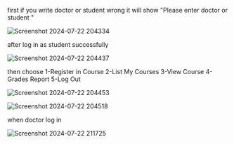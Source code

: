 first if you write doctor or student wrong it will show "Please enter doctor or student "

![Screenshot 2024-07-22 204334](https://github.com/user-attachments/assets/2fd9dbf0-3a8a-460e-9d4d-05f378857fad)

after log in as student successfully 

![Screenshot 2024-07-22 204437](https://github.com/user-attachments/assets/e43082b0-1d20-4dc6-b007-ced97cd5ca49)

then choose 1-Register in Course
                   2-List My Courses
                   3-View Course
                   4-Grades Report
                   5-Log Out

![Screenshot 2024-07-22 204453](https://github.com/user-attachments/assets/8fdde3ef-4c44-45b2-9bbd-c6bdd61fb43a)

![Screenshot 2024-07-22 204518](https://github.com/user-attachments/assets/c277ca43-370c-497b-b0e2-b51cb1b85f31)

when doctor log in 

![Screenshot 2024-07-22 211725](https://github.com/user-attachments/assets/993bedc2-a7f0-477b-bdc8-346da4ec5999)

        
